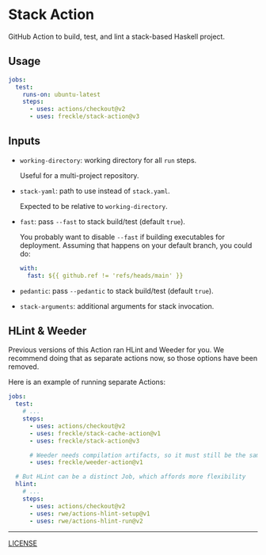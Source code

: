 # Stack Action

GitHub Action to build, test, and lint a stack-based Haskell project.

## Usage

```yaml
jobs:
  test:
    runs-on: ubuntu-latest
    steps:
      - uses: actions/checkout@v2
      - uses: freckle/stack-action@v3
```

## Inputs

- `working-directory`: working directory for all `run` steps.

  Useful for a multi-project repository.

- `stack-yaml`: path to use instead of `stack.yaml`.

  Expected to be relative to `working-directory`.

- `fast`: pass `--fast` to stack build/test (default `true`).

  You probably want to disable `--fast` if building executables for
  deployment. Assuming that happens on your default branch, you could
  do:

  ```yaml
  with:
    fast: ${{ github.ref != 'refs/heads/main' }}
  ```

- `pedantic`: pass `--pedantic` to stack build/test (default `true`).

- `stack-arguments`: additional arguments for stack invocation.

## HLint & Weeder

Previous versions of this Action ran HLint and Weeder for you. We recommend
doing that as separate actions now, so those options have been removed.

Here is an example of running separate Actions:

```yaml
jobs:
  test:
    # ...
    steps:
      - uses: actions/checkout@v2
      - uses: freckle/stack-cache-action@v1
      - uses: freckle/stack-action@v3

      # Weeder needs compilation artifacts, so it must still be the same Job
      - uses: freckle/weeder-action@v1

  # But HLint can be a distinct Job, which affords more flexibility
  hlint:
    # ...
    steps:
      - uses: actions/checkout@v2
      - uses: rwe/actions-hlint-setup@v1
      - uses: rwe/actions-hlint-run@v2
```

---

[LICENSE](./LICENSE)
